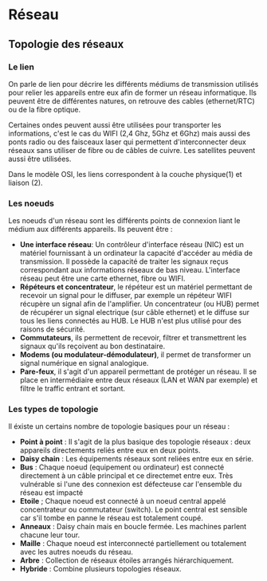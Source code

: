 # Réseau

## Topologie des réseaux

### Le lien 

On parle de lien pour décrire les différents médiums de transmission utilisés pour relier les appareils entre eux afin de former un réseau informatique.
Ils peuvent être de différentes natures, on retrouve des cables (ethernet/RTC) ou de la fibre optique. 

Certaines ondes peuvent aussi être utilisées pour transporter les informations, c'est le cas du WIFI (2,4 Ghz, 5Ghz et 6Ghz) mais aussi des ponts radio ou des faisceaux laser qui permettent d'interconnecter deux réseaux sans utiliser de fibre ou de câbles de cuivre. Les satellites peuvent aussi être utilisées.

Dans le modèle OSI, les liens correspondent à la couche physique(1) et liaison (2).

### Les noeuds 

Les noeuds d'un réseau sont les différents points de connexion liant le médium aux différents appareils. Ils peuvent être : 
- <b>Une interface réseau</b>: Un contrôleur d'interface réseau (NIC) est un matériel fournissant à un ordinateur la capacité d'accéder au média de transmission. Il possède la capacité de traiter les signaux reçus correspondant aux informations réseaux de bas niveau. L'interface réseau peut être une carte ethernet, fibre ou WIFI.
- <b>Répéteurs et concentrateur</b>, le répéteur est un matériel permettant de recevoir un signal pour le diffuser, par exemple un répéteur WIFI récupère un signal afin de l'amplifier. Un concentrateur (ou HUB) permet de récupérer un signal electrique (sur câble ethernet) et le diffuse sur tous les liens connectés au HUB. Le HUB n'est plus utilisé pour des raisons de sécurité.
- <b>Commutateurs</b>, ils permettent de recevoir, filtrer et transmettrent les signaux qu'ils reçoivent au bon destinataire.
- <b>Modems (ou modulateur-démodulateur)</b>, il permet de transformer un signal numérique en signal analogique. 
- <b>Pare-feux</b>, il s'agit d'un appareil permettant de protéger un réseau. Il se place en intermédiaire entre deux réseaux (LAN et WAN par exemple) et filtre le traffic entrant et sortant. 
  
### Les types de topologie 

Il éxiste un certains nombre de topologie basiques pour un réseau : 
- <b>Point à point</b> : Il s'agit de la plus basique des topologie réseaux : deux appareils directements reliés entre eux en deux points.
- <b>Daisy chain</b> : Les équipements réseaux sont reliées entre eux en série.
- <b>Bus</b> : Chaque noeud (equipement ou ordinateur) est connecté directement à un câble principal et ce directemet entre eux. Très vulnérable si l'une des connexion est défecteuse car l'ensemble du réseau est impacté
- <b>Etoile</b> ; Chaque noeud est connecté à un noeud central appelé concentrateur ou commutateur (switch). Le point central est sensible car s'il tombe en panne le réseau est totalement coupé.
- <b>Anneaux</b> : Daisy chain mais en boucle fermée. Les machines parlent chacune leur tour.
- <b>Maille</b> : Chaque noeud est interconnecté partiellement ou totalement avec les autres noeuds du réseau.
- <b>Arbre</b> : Collection de réseaux étoiles arrangés hiérarchiquement.
- <b>Hybride</b> : Combine plusieurs topologies réseaux.
